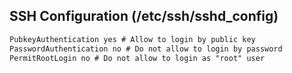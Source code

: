 
## SSH Configuration (/etc/ssh/sshd_config)

```txt
PubkeyAuthentication yes # Allow to login by public key
PasswordAuthentication no # Do not allow to login by password
PermitRootLogin no # Do not allow to login as "root" user
```
